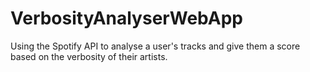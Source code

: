 # VerbosityAnalyserWebApp
Using the Spotify API to analyse a user's tracks and give them a score based on the verbosity of their artists.
